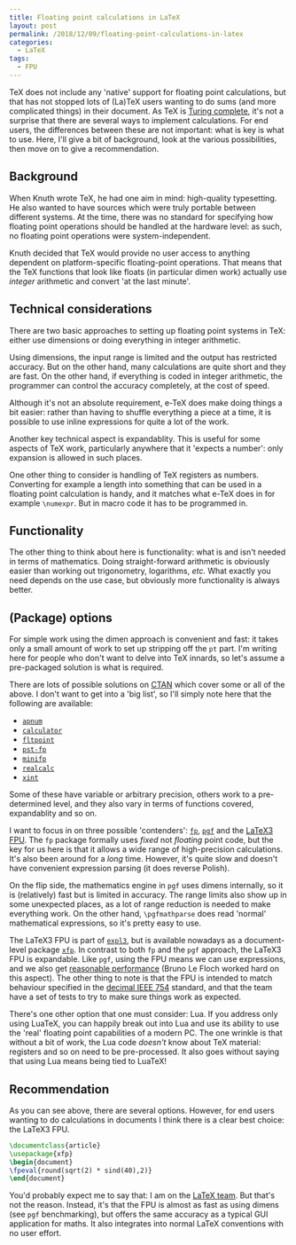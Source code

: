 ```yaml
---
title: Floating point calculations in LaTeX
layout: post
permalink: /2018/12/09/floating-point-calculations-in-latex
categories:
  - LaTeX
tags:
  - FPU
---
```


TeX does not include any 'native' support for floating point calculations, but
that has not stopped lots of (La)TeX users wanting to do sums (and more
complicated things) in their document. As TeX is [Turing
complete](https://en.wikipedia.org/wiki/Turing_completeness), it's not a
surprise that there are several ways to implement calculations. For end users,
the differences between these are not important: what is key is what to use.
Here, I'll give a bit of background, look at the various possibilities, then
move on to give a recommendation.

## Background

When Knuth wrote TeX, he had one aim in mind: high-quality typesetting. He also
wanted to have sources which were truly portable between different systems. At
the time, there was no standard for specifying how floating point operations
should be handled at the hardware level: as such, no floating point operations
were system-independent.

Knuth decided that TeX would provide no user access to anything dependent on
platform-specific floating-point operations. That means that the TeX functions
that look like floats (in particular dimen work) actually use _integer_
arithmetic and convert 'at the last minute'.

## Technical considerations

There are two basic approaches to setting up floating point systems in TeX:
either use dimensions or doing everything in integer arithmetic.

Using dimensions, the input range is limited and the output has restricted
accuracy. But on the other hand, many calculations are quite short and they
are fast. On the other hand, if everything is coded in integer arithmetic,
the programmer can control the accuracy completely, at the cost of speed.

Although it's not an absolute requirement, e-TeX does make doing things a bit
easier: rather than having to shuffle everything a piece at a time, it is
possible to use inline expressions for quite a lot of the work.

Another key technical aspect is expandablity. This is useful for some aspects
of TeX work, particularly anywhere that it 'expects a number': only expansion
is allowed in such places.

One other thing to consider is handling of TeX registers as numbers. Converting
for example a length into something that can be used in a floating point
calculation is handy, and it matches what e-TeX does in for example `\numexpr`.
But in macro code it has to be programmed in.

## Functionality

The other thing to think about here is functionality: what is and isn't needed
in terms of mathematics. Doing straight-forward arithmetic is obviously
easier than working out trigonometry, logarithms, _etc._ What exactly you need
depends on the use case, but obviously more functionality is always better.

## (Package) options

For simple work using the dimen approach is convenient and fast: it takes
only a small amount of work to set up stripping off the `pt` part. I'm writing
here for people who don't want to delve into TeX innards, so let's assume
a pre-packaged solution is what is required.

There are lots of possible solutions on [CTAN](https://www.ctan.org) which
cover some or all of the above. I don't want to get into a 'big list', so
I'll simply note here that the following are available:

- [`apnum`](https://ctan.org/pkg/apnum)
- [`calculator`](https://ctan.org/pkg/calculator)
- [`fltpoint`](https://ctan.org/pkg/fltpoint)
- [`pst-fp`](https://ctan.org/pkg/pst-fp)
- [`minifp`](https://ctan.org/pkg/minifp)
- [`realcalc`](https://ctan.org/pkg/realcalc)
- [`xint`](https://ctan.org/pkg/xint)

Some of these have variable or arbitrary precision, others work to a
pre-determined level, and they also vary in terms of functions covered,
expandablity and so on.

I want to focus in on three possible 'contenders':
[`fp`](https://ctan.org/pkg/fp), [`pgf`](https://ctan.org/pkg/pgf)
and the [LaTeX3 FPU](https://ctan.org/pkg/xfp). The `fp` package formally
uses _fixed_ not _floating_ point code, but the key for us here is that it
allows a wide range of high-precision calculations. It's also been
around for a _long_ time.  However, it's quite slow and doesn't have convenient
expression parsing (it does reverse Polish).

On the flip side, the mathematics engine in `pgf` uses dimens internally, so
it is (relatively) fast but is limited in accuracy. The range limits also
show up in some unexpected places, as a lot of range reduction is needed to make
everything work. On the other hand, `\pgfmathparse` does read 'normal'
mathematical expressions, so it's pretty easy to use.

The LaTeX3 FPU is part of [`expl3`](https://ctan.org/pkg/l3kernel), but is
available nowadays as a document-level package
[`xfp`](https://ctan.org/pkg/xfp). In contrast to both `fp` and the `pgf`
approach, the LaTeX3 FPU is expandable. Like `pgf`, using the FPU means
we can use expressions, and we also get [reasonable
performance](https://tex.stackexchange.com/q/463554) (Bruno Le Floch worked
hard on this aspect). The other thing to note is that the FPU is intended to
match behaviour specified in the [decimal IEEE
754](https://en.wikipedia.org/wiki/IEEE_754) standard, and that the team have
a set of tests to try to make sure things work as expected.

There's one other option that one must consider: Lua. If you address
only using LuaTeX, you can happily break out into Lua and use its ability
to use the 'real' floating point capabilities of a modern PC. The one
wrinkle is that without a bit of work, the Lua code _doesn't_ know about
TeX material: registers and so on need to be pre-processed. It also goes
without saying that using Lua means being tied to LuaTeX!

## Recommendation

As you can see above, there are several options. However, for end users
wanting to do calculations in documents I think there is a clear best
choice: the LaTeX3 FPU.

```latex
\documentclass{article}
\usepackage{xfp}
\begin{document}
\fpeval{round(sqrt(2) * sind(40),2)}
\end{document}
```

You'd probably expect me to say that: I am on the [LaTeX
team](https://www.latex-project.org/). But that's not the reason. Instead,
it's that the FPU is almost as fast as using dimens (see `pgf` benchmarking),
but offers the same accuracy as a typical GUI application for maths. It also
integrates into normal LaTeX conventions with no user effort.
